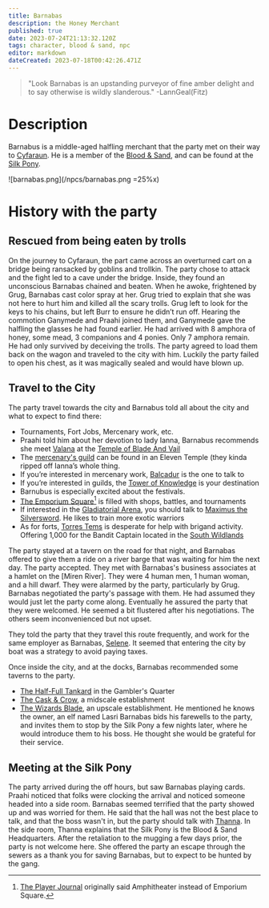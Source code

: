 ```yaml
---
title: Barnabas
description: the Honey Merchant
published: true
date: 2023-07-24T21:13:32.120Z
tags: character, blood & sand, npc
editor: markdown
dateCreated: 2023-07-18T00:42:26.471Z
---
```


> "Look Barnabas is an upstanding purveyor of fine amber delight and to say otherwise is wildly slanderous." -LannGeal(Fitz)

# Description
Barnabus is a middle-aged halfling merchant that the party met on their way to [Cyfaraun](/locations/cyfaraun). He is a member of the [Blood & Sand](/factions/blood_and_sand), and can be found at the [Silk Pony](/locations/cyfaraun/gamblers_quarter#inns-and-taverns).

![barnabas.png](/npcs/barnabas.png =25%x)

# History with the party
## Rescued from being eaten by trolls
On the journey to Cyfaraun, the part came across an overturned cart on a bridge being ransacked by goblins and trollkin. The party chose to attack and the fight led to a cave under the bridge. Inside, they found an unconscious Barnabas chained and beaten. When he awoke, frightened by Grug, Barnabas cast color spray at her. Grug tried to explain that she was not here to hurt him and killed all the scary trolls. Grug left to look for the keys to his chains, but left Burr to ensure he didn’t run off. Hearing the commotion Ganymede and Praahi joined them, and Ganymede gave the halfling the glasses he had found earlier. He had arrived with 8 amphora of honey, some mead, 3 companions and 4 ponies. Only 7 amphora remain. He had only survived by deceiving the trolls. The party agreed to load them back on the wagon and traveled to the city with him. Luckily the party failed to open his chest, as it was magically sealed and would have blown up.

## Travel to the City
The party travel towards the city and Barnabus told all about the city and what to expect to find there:
- Tournaments, Fort Jobs, Mercenary work, etc.
- Praahi told him about her devotion to lady Ianna, Barnabus recommends she meet [Valana](/npcs/valana) at the [Temple of Blade And Vail](/locations/cyfaraun#temples)
- The [mercenary's guild](/factions/mercenary_guild) can be found in an Eleven Temple (they kinda ripped off Ianna’s whole thing.
- If you’re interested in mercenary work, [Balcadur](/npcs/balcadur) is the one to talk to
- If you’re interested in guilds, the [Tower of Knowledge](/locations/cyfaraun/tower_of_knowledge) is your destination
- Barnubus is especially excited about the festivals.
- [The Emporium Square](/locations/cyfaraun/emporium_square)[^1] is filled with shops, battles, and tournaments
- If interested in the [Gladiatorial Arena](/locations/cyfaraun#gladitorial-arena), you should talk to [Maximus the Silversword](/npcs/maximus). He likes to train more exotic warriors
- As for forts, [Torres Tems](/locations/torres_tems) is desperate for help with brigand activity. Offering 1,000 for the Bandit Captain located in the [South Wildlands](/locations/south_wildlands)

[^1]: [The Player Journal](https://docs.google.com/document/d/1CbXlAgF5iTDefV3e5CwdvAl50astrfGmH_r4RO9s3W4) originally said Amphitheater instead of Emporium Square.

The party stayed at a tavern on the road for that night, and Barnabas offered to give them a ride on a river barge that was waiting for him the next day. The party accepted. They met with Barnabas's business associates at a hamlet on the [Miren River]. They were 4 human men, 1 human woman, and a hill dwarf. They were alarmed by the party, particularly by Grug. Barnabas negotiated the party's passage with them. He had assumed they would just let the party come along. Eventually he assured the party that they were welcomed. He seemed a bit flustered after his negotiations. The others seem inconvenienced but not upset.

They told the party that they travel this route frequently, and work for the same employer as Barnabas, [Selene](/npcs/selene). It seemed that entering the city by boat was a strategy to avoid paying taxes.

Once inside the city, and at the docks, Barnabas recommended some taverns to the party.
- [The Half-Full Tankard](/locations/cyfaraun#inns-and-taverns) in the Gambler's Quarter
- [The Cask & Crow](/locations/cyfaraun#inns-and-taverns), a midscale establishment
- [The Wizards Blade](/locations/cyfaraun#inns-and-taverns), an upscale establishment. He mentioned he knows the owner, an elf named Lasri
Barnabas bids his farewells to the party, and invites them to stop by the Silk Pony a few nights later, where he would introduce them to his boss. He thought she would be grateful for their service. 

## Meeting at the Silk Pony
The party arrived during the off hours, but saw Barnabas playing cards. Praahi noticed that folks were clocking the arrival and noticed someone headed into a side room. Barnabas seemed terrified that the party showed up and was worried for them. He said that the hall was not the best place to talk, and that the boss wasn't in, but the party should talk with [Thanna](/npcs/thanna). In the side room, Thanna explains that the Silk Pony is the Blood & Sand Headquarters. After the retaliation to the mugging a few days prior, the party is not welcome here. She offered the party an escape through the sewers as a thank you for saving Barnabas, but to expect to be hunted by the gang.